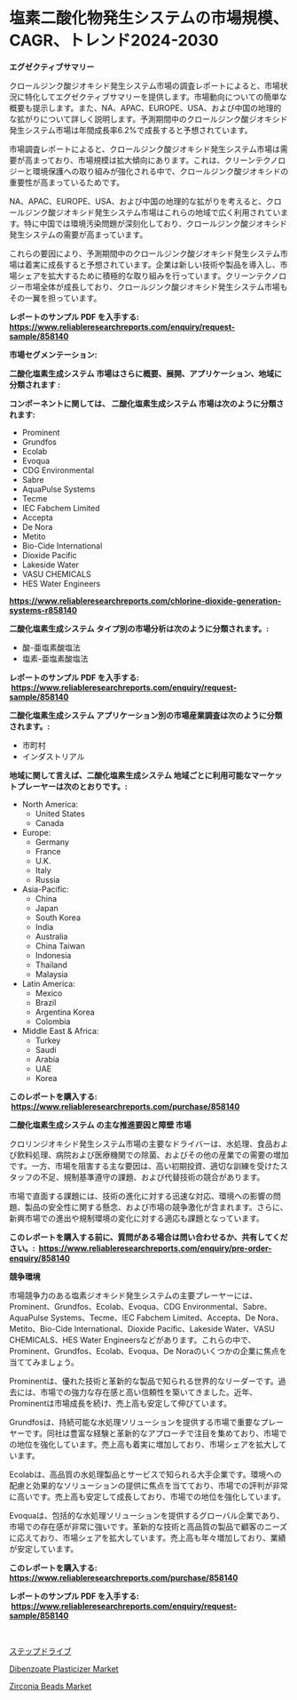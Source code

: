 <p><h1>塩素二酸化物発生システムの市場規模、CAGR、トレンド2024-2030</h1></p><p><strong>エグゼクティブサマリー</strong></p>
<p><p>クロールジンク酸ジオキシド発生システム市場の調査レポートによると、市場状況に特化してエグゼクティブサマリーを提供します。市場動向についての簡単な概要も提示します。また、NA、APAC、EUROPE、USA、および中国の地理的な拡がりについて詳しく説明します。予測期間中のクロールジンク酸ジオキシド発生システム市場は年間成長率6.2%で成長すると予想されています。</p><p>市場調査レポートによると、クロールジンク酸ジオキシド発生システム市場は需要が高まっており、市場規模は拡大傾向にあります。これは、クリーンテクノロジーと環境保護への取り組みが強化される中で、クロールジンク酸ジオキシドの重要性が高まっているためです。</p><p>NA、APAC、EUROPE、USA、および中国の地理的な拡がりを考えると、クロールジンク酸ジオキシド発生システム市場はこれらの地域で広く利用されています。特に中国では環境汚染問題が深刻化しており、クロールジンク酸ジオキシド発生システムの需要が高まっています。</p><p>これらの要因により、予測期間中のクロールジンク酸ジオキシド発生システム市場は着実に成長すると予想されています。企業は新しい技術や製品を導入し、市場シェアを拡大するために積極的な取り組みを行っています。クリーンテクノロジー市場全体が成長しており、クロールジンク酸ジオキシド発生システム市場もその一翼を担っています。</p></p>
<p><strong>レポートのサンプル PDF を入手する: <a href="https://www.reliableresearchreports.com/enquiry/request-sample/858140">https://www.reliableresearchreports.com/enquiry/request-sample/858140</a></strong></p>
<p><strong>市場セグメンテーション:</strong></p>
<p><strong> 二酸化塩素生成システム 市場はさらに概要、展開、アプリケーション、地域に分類されます :</strong></p>
<p><strong>コンポーネントに関しては、 二酸化塩素生成システム 市場は次のように分類されます: &nbsp;</strong></p>
<p><ul><li>Prominent</li><li>Grundfos</li><li>Ecolab</li><li>Evoqua</li><li>CDG Environmental</li><li>Sabre</li><li>AquaPulse Systems</li><li>Tecme</li><li>IEC Fabchem Limited</li><li>Accepta</li><li>De Nora</li><li>Metito</li><li>Bio-Cide International</li><li>Dioxide Pacific</li><li>Lakeside Water</li><li>VASU CHEMICALS</li><li>HES Water Engineers</li></ul></p>
<p><strong><a href="https://www.reliableresearchreports.com/chlorine-dioxide-generation-systems-r858140">https://www.reliableresearchreports.com/chlorine-dioxide-generation-systems-r858140</a></strong></p>
<p><strong> 二酸化塩素生成システム タイプ別の市場分析は次のように分類されます。:</strong></p>
<p><ul><li>酸-亜塩素酸塩法</li><li>塩素-亜塩素酸塩法</li></ul></p>
<p><strong>レポートのサンプル PDF を入手する: &nbsp;<a href="https://www.reliableresearchreports.com/enquiry/request-sample/858140">https://www.reliableresearchreports.com/enquiry/request-sample/858140</a></strong></p>
<p><strong> 二酸化塩素生成システム アプリケーション別の市場産業調査は次のように分類されます。:</strong></p>
<p><ul><li>市町村</li><li>インダストリアル</li></ul></p>
<p><strong>地域に関して言えば、二酸化塩素生成システム 地域ごとに利用可能なマーケットプレーヤーは次のとおりです。:</strong></p>
<p><ul>
    <li>
        North America:
        <ul>
            <li>United States</li>
            <li>Canada</li>
        </ul>
    </li>
    <li>
        Europe:
        <ul>
            <li>Germany</li>
            <li>France</li>
            <li>U.K.</li>
            <li>Italy</li>
            <li>Russia</li>
        </ul>
    </li>
    <li>
        Asia-Pacific:
        <ul>
            <li>China</li>
            <li>Japan</li>
            <li>South Korea</li>
            <li>India</li>
            <li>Australia</li>
            <li>China Taiwan</li>
            <li>Indonesia</li>
            <li>Thailand</li>
            <li>Malaysia</li>
        </ul>
    </li>
    <li>
        Latin America:
        <ul>
            <li>Mexico</li>
            <li>Brazil</li>
            <li>Argentina Korea</li>
            <li>Colombia</li>
        </ul>
    </li>
    <li>
        Middle East & Africa:
        <ul>
            <li>Turkey</li>
            <li>Saudi</li>
            <li>Arabia</li>
            <li>UAE</li>
            <li>Korea</li>
        </ul>
    </li>
    </ul></p>
<p><strong>このレポートを購入する: &nbsp;<a href="https://www.reliableresearchreports.com/purchase/858140">https://www.reliableresearchreports.com/purchase/858140</a></strong></p>
<p><strong>二酸化塩素生成システム の主な推進要因と障壁 市場</strong></p>
<p><p>クロリンジオキシド発生システム市場の主要なドライバーは、水処理、食品および飲料処理、病院および医療機関での除菌、およびその他の産業での需要の増加です。一方、市場を阻害する主な要因は、高い初期投資、適切な訓練を受けたスタッフの不足、規制基準遵守の課題、および代替技術の競合があります。</p><p>市場で直面する課題には、技術の進化に対する迅速な対応、環境への影響の問題、製品の安全性に関する懸念、および市場の競争激化が含まれます。さらに、新興市場での進出や規制環境の変化に対する適応も課題となっています。</p></p>
<p><strong>このレポートを購入する前に、質問がある場合は問い合わせるか、共有してください。:&nbsp; <a href="https://www.reliableresearchreports.com/enquiry/pre-order-enquiry/858140">https://www.reliableresearchreports.com/enquiry/pre-order-enquiry/858140</a></strong></p>
<p><strong>競争環境</strong></p>
<p><p>市場競争力のある塩素ジオキシド発生システムの主要プレーヤーには、Prominent、Grundfos、Ecolab、Evoqua、CDG Environmental、Sabre、AquaPulse Systems、Tecme、IEC Fabchem Limited、Accepta、De Nora、Metito、Bio-Cide International、Dioxide Pacific、Lakeside Water、VASU CHEMICALS、HES Water Engineersなどがあります。これらの中で、Prominent、Grundfos、Ecolab、Evoqua、De Noraのいくつかの企業に焦点を当ててみましょう。</p><p>Prominentは、優れた技術と革新的な製品で知られる世界的なリーダーです。過去には、市場での強力な存在感と高い信頼性を築いてきました。近年、Prominentは市場成長を続け、売上高も安定して伸びています。</p><p>Grundfosは、持続可能な水処理ソリューションを提供する市場で重要なプレーヤーです。同社は豊富な経験と革新的なアプローチで注目を集めており、市場での地位を強化しています。売上高も着実に増加しており、市場シェアを拡大しています。</p><p>Ecolabは、高品質の水処理製品とサービスで知られる大手企業です。環境への配慮と効果的なソリューションの提供に焦点を当てており、市場での評判が非常に高いです。売上高も安定して成長しており、市場での地位を強化しています。</p><p>Evoquaは、包括的な水処理ソリューションを提供するグローバル企業であり、市場での存在感が非常に強いです。革新的な技術と高品質の製品で顧客のニーズに応えており、市場シェアを拡大しています。売上高も年々増加しており、業績が安定しています。</p></p>
<p><strong>このレポートを購入する: &nbsp; <a href="https://www.reliableresearchreports.com/purchase/858140">https://www.reliableresearchreports.com/purchase/858140</a></strong></p>
<p><strong>レポートのサンプル PDF を入手する: &nbsp;<a href="https://www.reliableresearchreports.com/enquiry/request-sample/858140">https://www.reliableresearchreports.com/enquiry/request-sample/858140</a></strong><strong></strong></p>
<p>&nbsp;</p>
<p><p><a href="https://github.com/SarahFahey88/Market-Research-Report-List-1/blob/main/663945221727.md">ステップドライブ</a></p><p><a href="https://flame-sidecar-702.notion.site/Dibenzoate-Plasticizer-Market-Size-Reflecting-a-Forecast-Till-2031-Market-By-Type-By-Application-a-736c1d85ec0c456a9ddcab8f7867d31e">Dibenzoate Plasticizer Market</a></p><p><a href="https://pretty-mail-caf.notion.site/Zirconia-Beads-Market-Size-Global-Industry-Overview-Market-Segmentation-and-Forecast-2024-to-2031-e63f23b132264c15b73ed3484c2ce376">Zirconia Beads Market</a></p></p>